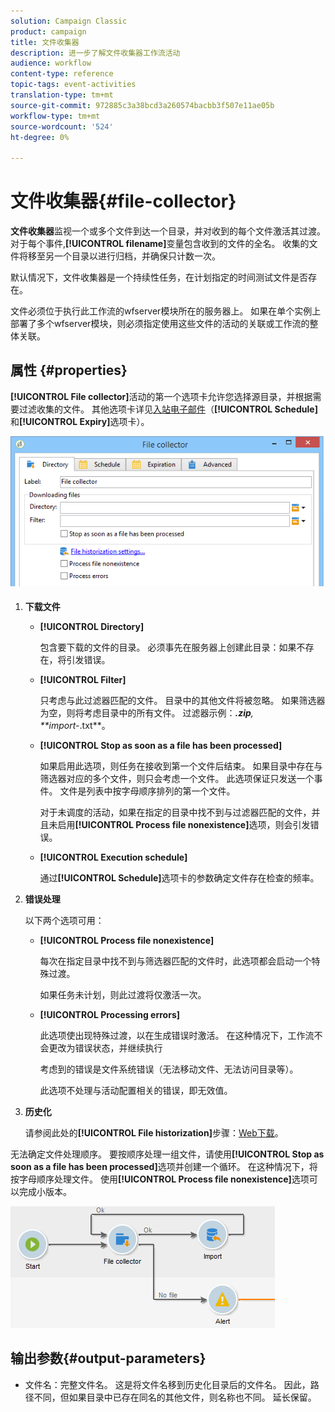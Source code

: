 ```yaml
---
solution: Campaign Classic
product: campaign
title: 文件收集器
description: 进一步了解文件收集器工作流活动
audience: workflow
content-type: reference
topic-tags: event-activities
translation-type: tm+mt
source-git-commit: 972885c3a38bcd3a260574bacbb3f507e11ae05b
workflow-type: tm+mt
source-wordcount: '524'
ht-degree: 0%

---
```



# 文件收集器{#file-collector}

**文件收集器**&#x200B;监视一个或多个文件到达一个目录，并对收到的每个文件激活其过渡。 对于每个事件,**[!UICONTROL filename]**&#x200B;变量包含收到的文件的全名。 收集的文件将移至另一个目录以进行归档，并确保只计数一次。

默认情况下，文件收集器是一个持续性任务，在计划指定的时间测试文件是否存在。

文件必须位于执行此工作流的wfserver模块所在的服务器上。 如果在单个实例上部署了多个wfserver模块，则必须指定使用这些文件的活动的关联或工作流的整体关联。

## 属性 {#properties}

**[!UICONTROL File collector]**&#x200B;活动的第一个选项卡允许您选择源目录，并根据需要过滤收集的文件。 其他选项卡详见[入站电子邮件](../../workflow/using/inbound-emails.md)（**[!UICONTROL Schedule]**&#x200B;和&#x200B;**[!UICONTROL Expiry]**&#x200B;选项卡）。

![](assets/file_collect_edit.png)

1. **下载文件**

   * **[!UICONTROL Directory]**

      包含要下载的文件的目录。 必须事先在服务器上创建此目录：如果不存在，将引发错误。

   * **[!UICONTROL Filter]**

      只考虑与此过滤器匹配的文件。 目录中的其他文件将被忽略。 如果筛选器为空，则将考虑目录中的所有文件。 过滤器示例：***.zip**, **import-*.txt**。

   * **[!UICONTROL Stop as soon as a file has been processed]**

      如果启用此选项，则任务在接收到第一个文件后结束。 如果目录中存在与筛选器对应的多个文件，则只会考虑一个文件。 此选项保证只发送一个事件。 文件是列表中按字母顺序排列的第一个文件。

      对于未调度的活动，如果在指定的目录中找不到与过滤器匹配的文件，并且未启用&#x200B;**[!UICONTROL Process file nonexistence]**&#x200B;选项，则会引发错误。

   * **[!UICONTROL Execution schedule]**

      通过&#x200B;**[!UICONTROL Schedule]**&#x200B;选项卡的参数确定文件存在检查的频率。

1. **错误处理**

   以下两个选项可用：

   * **[!UICONTROL Process file nonexistence]**

      每次在指定目录中找不到与筛选器匹配的文件时，此选项都会启动一个特殊过渡。

      如果任务未计划，则此过渡将仅激活一次。

   * **[!UICONTROL Processing errors]**

      此选项使出现特殊过渡，以在生成错误时激活。 在这种情况下，工作流不会更改为错误状态，并继续执行

      考虑到的错误是文件系统错误（无法移动文件、无法访问目录等）。

      此选项不处理与活动配置相关的错误，即无效值。

1. **历史化**

   请参阅此处的&#x200B;**[!UICONTROL File historization]**&#x200B;步骤：[Web下载](../../workflow/using/web-download.md)。

无法确定文件处理顺序。 要按顺序处理一组文件，请使用&#x200B;**[!UICONTROL Stop as soon as a file has been processed]**&#x200B;选项并创建一个循环。 在这种情况下，将按字母顺序处理文件。 使用&#x200B;**[!UICONTROL Process file nonexistence]**&#x200B;选项可以完成小版本。

![](assets/file_collect_loop.png)

## 输出参数{#output-parameters}

* 文件名：完整文件名。 这是将文件名移到历史化目录后的文件名。 因此，路径不同，但如果目录中已存在同名的其他文件，则名称也不同。 延长保留。
